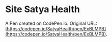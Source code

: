 # Site Satya Health

A Pen created on CodePen.io. Original URL: [https://codepen.io/SatyaHealth/pen/ExBLMPB](https://codepen.io/SatyaHealth/pen/ExBLMPB).

